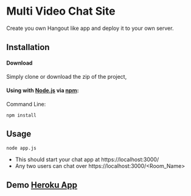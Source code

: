 # Multi Video Chat Site

Create you own Hangout like app and deploy it to your own server.

## Installation

#### Download

Simply clone or download the zip of the project,

#### Using with [Node.js](http://nodejs.org) via [npm](https://www.npmjs.org/):

Command Line:

```shell
npm install
```

## Usage

```shell
node app.js
```

- This should start your chat app at https://localhost:3000/
- Any two users can chat over https://localhost:3000/<Room_Name>

## Demo [Heroku App](https://joeydash.herokuapp.com)
